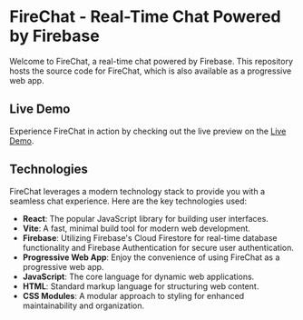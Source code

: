 # FireChat - Real-Time Chat Powered by Firebase

Welcome to FireChat, a real-time chat powered by Firebase. This repository hosts the source code for FireChat, which is also available as a progressive web app.

## Live Demo

Experience FireChat in action by checking out the live preview on the [Live Demo](https://orelba.github.io/firechat/).

## Technologies

FireChat leverages a modern technology stack to provide you with a seamless chat experience. Here are the key technologies used:

- **React**: The popular JavaScript library for building user interfaces.
- **Vite**: A fast, minimal build tool for modern web development.
- **Firebase**: Utilizing Firebase's Cloud Firestore for real-time database functionality and Firebase Authentication for secure user authentication.
- **Progressive Web App**: Enjoy the convenience of using FireChat as a progressive web app.
- **JavaScript**: The core language for dynamic web applications.
- **HTML**: Standard markup language for structuring web content.
- **CSS Modules**: A modular approach to styling for enhanced maintainability and organization.